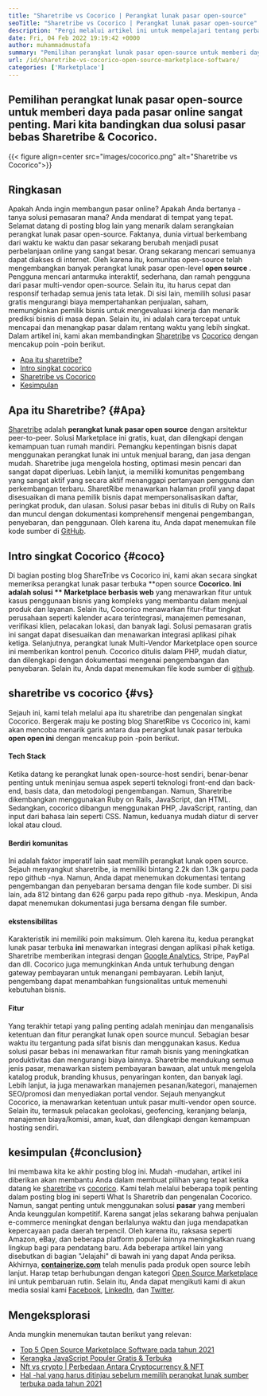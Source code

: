 ```yaml
---
title: "Sharetribe vs Cocorico | Perangkat lunak pasar open-source" 
seoTitle: "Sharetribe vs Cocorico | Perangkat lunak pasar open-source" 
description: "Pergi melalui artikel ini untuk mempelajari tentang perbandingan Sharetribe vs Cocorico. Pasang solusi pasar open-source untuk memelihara penjualan & pasar." 
date: Fri, 04 Feb 2022 19:19:42 +0000
author: muhammadmustafa
summary: "Pemilihan perangkat lunak pasar open-source untuk memberi daya pada pasar online sangat penting. Mari kita bandingkan dua solusi pasar bebas SharetRibe & amp; Cocorico." 
url: /id/sharetribe-vs-cocorico-open-source-marketplace-software/
categories: ['Marketplace']
---
```


## Pemilihan perangkat lunak pasar open-source untuk memberi daya pada pasar online sangat penting. Mari kita bandingkan dua solusi pasar bebas Sharetribe & Cocorico.

{{< figure align=center src="images/cocorico.png" alt="Sharetribe vs Cocorico">}}


## Ringkasan
Apakah Anda ingin membangun pasar online? Apakah Anda bertanya -tanya solusi pemasaran mana? Anda mendarat di tempat yang tepat. Selamat datang di posting blog lain yang menarik dalam serangkaian perangkat lunak pasar open-source. Faktanya, dunia virtual berkembang dari waktu ke waktu dan pasar sekarang berubah menjadi pusat perbelanjaan online yang sangat besar. Orang sekarang mencari semuanya dapat diakses di internet. Oleh karena itu, komunitas open-source telah mengembangkan banyak perangkat lunak pasar open-level **open source** .
Pengguna mencari antarmuka interaktif, sederhana, dan ramah pengguna dari pasar multi-vendor open-source. Selain itu, itu harus cepat dan responsif terhadap semua jenis tata letak. Di sisi lain, memilih solusi pasar gratis mengurangi biaya mempertahankan penjualan, saham, memungkinkan pemilik bisnis untuk mengevaluasi kinerja dan menarik prediksi bisnis di masa depan. Selain itu, ini adalah cara tercepat untuk mencapai dan menangkap pasar dalam rentang waktu yang lebih singkat. Dalam artikel ini, kami akan membandingkan [Sharetribe][1] vs [Cocorico][2] dengan mencakup poin -poin berikut.
  * [Apa itu sharetribe?][3]
  * [Intro singkat cocorico][4]
  * [Sharetribe vs Cocorico][5]
  * [Kesimpulan][6]

## Apa itu Sharetribe?   {#Apa}
[Sharetribe][1] adalah **perangkat lunak pasar open source**  dengan arsitektur peer-to-peer. Solusi Marketplace ini gratis, kuat, dan dilengkapi dengan kemampuan tuan rumah mandiri. Pemangku kepentingan bisnis dapat menggunakan perangkat lunak ini untuk menjual barang, dan jasa dengan mudah. Sharetribe juga mengelola hosting, optimasi mesin pencari dan sangat dapat diperluas. Lebih lanjut, ia memiliki komunitas pengembang yang sangat aktif yang secara aktif menanggapi pertanyaan pengguna dan perkembangan terbaru. SharetRibe menawarkan halaman profil yang dapat disesuaikan di mana pemilik bisnis dapat mempersonalisasikan daftar, peringkat produk, dan ulasan. Solusi pasar bebas ini ditulis di Ruby on Rails dan muncul dengan dokumentasi komprehensif mengenai pengembangan, penyebaran, dan penggunaan. Oleh karena itu, Anda dapat menemukan file kode sumber di [GitHub][7].

## Intro singkat Cocorico   {#coco}
Di bagian posting blog ShareTribe vs Cocorico ini, kami akan secara singkat memeriksa perangkat lunak pasar terbuka **open source  **Cocorico. Ini adalah solusi **  Marketplace berbasis web**  yang menawarkan fitur untuk kasus penggunaan bisnis yang kompleks yang membantu dalam menjual produk dan layanan. Selain itu, Cocorico menawarkan fitur-fitur tingkat perusahaan seperti kalender acara terintegrasi, manajemen pemesanan, verifikasi klien, pelacakan lokasi, dan banyak lagi. Solusi pemasaran gratis ini sangat dapat disesuaikan dan menawarkan integrasi aplikasi pihak ketiga. Selanjutnya, perangkat lunak Multi-Vendor Marketplace open source ini memberikan kontrol penuh. Cocorico ditulis dalam PHP, mudah diatur, dan dilengkapi dengan dokumentasi mengenai pengembangan dan penyebaran. Selain itu, Anda dapat menemukan file kode sumber di [github][8].

## sharetribe vs cocorico   {#vs}
Sejauh ini, kami telah melalui apa itu sharetribe dan pengenalan singkat Cocorico. Bergerak maju ke posting blog SharetRibe vs Cocorico ini, kami akan mencoba menarik garis antara dua perangkat lunak pasar terbuka **open open ini**  dengan mencakup poin -poin berikut.

#### Tech Stack
Ketika datang ke perangkat lunak open-source-host sendiri, benar-benar penting untuk meninjau semua aspek seperti teknologi front-end dan back-end, basis data, dan metodologi pengembangan. Namun, Sharetribe dikembangkan menggunakan Ruby on Rails, JavaScript, dan HTML. Sedangkan, cocorico dibangun menggunakan PHP, JavaScript, ranting, dan input dari bahasa lain seperti CSS. Namun, keduanya mudah diatur di server lokal atau cloud.

#### **Berdiri komunitas** 
Ini adalah faktor imperatif lain saat memilih perangkat lunak open source. Sejauh menyangkut sharetribe, ia memiliki bintang 2.2k dan 1.3k garpu pada repo github -nya. Namun, Anda dapat menemukan dokumentasi tentang pengembangan dan penyebaran bersama dengan file kode sumber. Di sisi lain, ada 812 bintang dan 626 garpu pada repo github -nya. Meskipun, Anda dapat menemukan dokumentasi juga bersama dengan file sumber.

#### **ekstensibilitas** 
Karakteristik ini memiliki poin maksimum. Oleh karena itu, kedua perangkat lunak pasar terbuka **ini**  menawarkan integrasi dengan aplikasi pihak ketiga. Sharetribe memberikan integrasi dengan [Google Analytics][9], Stripe, PayPal dan dll. Cocorico juga memungkinkan Anda untuk terhubung dengan gateway pembayaran untuk menangani pembayaran. Lebih lanjut, pengembang dapat menambahkan fungsionalitas untuk memenuhi kebutuhan bisnis.

#### Fitur
Yang terakhir tetapi yang paling penting adalah meninjau dan menganalisis ketentuan dan fitur perangkat lunak open source muncul. Sebagian besar waktu itu tergantung pada sifat bisnis dan menggunakan kasus. Kedua solusi pasar bebas ini menawarkan fitur ramah bisnis yang meningkatkan produktivitas dan mengurangi biaya lainnya. Sharetribe mendukung semua jenis pasar, menawarkan sistem pembayaran bawaan, alat untuk mengelola katalog produk, branding khusus, penyaringan konten, dan banyak lagi. Lebih lanjut, ia juga menawarkan manajemen pesanan/kategori, manajemen SEO/promosi dan menyediakan portal vendor.
Sejauh menyangkut Cocorico, ia menawarkan ketentuan untuk pasar multi-vendor open source. Selain itu, termasuk pelacakan geolokasi, geofencing, keranjang belanja, manajemen biaya/komisi, aman, kuat, dan dilengkapi dengan kemampuan hosting sendiri.

## kesimpulan   {#conclusion}
Ini membawa kita ke akhir posting blog ini. Mudah -mudahan, artikel ini diberikan akan membantu Anda dalam membuat pilihan yang tepat ketika datang ke [sharetribe][1] vs [cocorico][2]. Kami telah melalui beberapa topik penting dalam posting blog ini seperti What Is Sharetrib dan pengenalan Cocorico. Namun, sangat penting untuk menggunakan solusi **pasar**  yang memberi Anda keunggulan kompetitif. Karena sangat jelas sekarang bahwa penjualan e-commerce meningkat dengan berlalunya waktu dan juga mendapatkan kepercayaan pada daerah terpencil. Oleh karena itu, raksasa seperti Amazon, eBay, dan beberapa platform populer lainnya meningkatkan ruang lingkup bagi para pendatang baru. Ada beberapa artikel lain yang disebutkan di bagian "Jelajahi" di bawah ini yang dapat Anda periksa.
Akhirnya, **[containerize.com][10]**  telah menulis pada produk open source lebih lanjut. Harap tetap berhubungan dengan kategori [Open Source Marketplace][11] ini untuk pembaruan rutin. Selain itu, Anda dapat mengikuti kami di akun media sosial kami [Facebook][12], [LinkedIn][13], dan [Twitter][14].

## Mengeksplorasi
Anda mungkin menemukan tautan berikut yang relevan:
  * [Top 5 Open Source Marketplace Software pada tahun 2021][15]
  * [Kerangka JavaScript Populer Gratis & Terbuka][16]
  * [Nft vs crypto | Perbedaan Antara Cryptocurrency & NFT][17]
  * [Hal -hal yang harus ditinjau sebelum memilih perangkat lunak sumber terbuka pada tahun 2021][18]

  
[1]: https://products.containerize.com/marketplace/sharetribe/
[2]: https://products.containerize.com/marketplace/cocorico/
[3]: #what
[4]: #coco
[5]: #vs
[6]: #Conclusion
[7]: https://github.com/sharetribe/sharetribe
[8]: https://github.com/Cocolabs-SAS/cocorico
[9]: https://analytics.google.com
[10]: https://www.containerize.com/
[11]: https://products.containerize.com/marketplace/
[12]: https://web.facebook.com/containerize
[13]: https://www.linkedin.com/company/containerize/
[14]: https://twitter.com/containerize_co
[15]: https://blog.containerize.com/marketplace/top-5-open-source-marketplace-software-in-2021/
[16]: https://blog.containerize.com/software-development/free-open-source-popular-javascript-frameworks/
[17]: https://blog.containerize.com/blockchain-platforms/nft-vs-crypto-difference-between-cryptocurrency-nft/
[18]: https://blog.containerize.com/cmdb-software/things-to-review-before-opting-open-source-software-in-2021/
